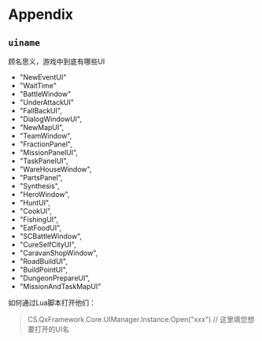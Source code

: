 # Appendix



## `uiname`

顾名思义，游戏中到底有哪些UI

+ "NewEventUI"
+ "WaitTime"
+ "BattleWindow"
+ "UnderAttackUI"
+ "FallBackUI", 
+ "DialogWindowUI", 
+ "NewMapUI", 
+ "TeamWindow", 
+ "FractionPanel", 
+ "MissionPanelUI",
+ "TaskPanelUI", 
+ "WareHouseWindow", 
+ "PartsPanel", 
+ "Synthesis", 
+ "HeroWindow", 
+ "HuntUI", 
+ "CookUI", 
+ "FishingUI", 
+ "EatFoodUI", 
+ "SCBattleWindow",
+ "CureSelfCityUI", 
+ "CaravanShopWindow", 
+ "RoadBuildUI", 
+ "BuildPointUI", 
+ "DungeonPrepareUI", 
+ "MissionAndTaskMapUI"

如何通过Lua脚本打开他们：

> CS.QxFramework.Core.UIManager.Instance:Open("xxx")   // 这里填您想要打开的UI名